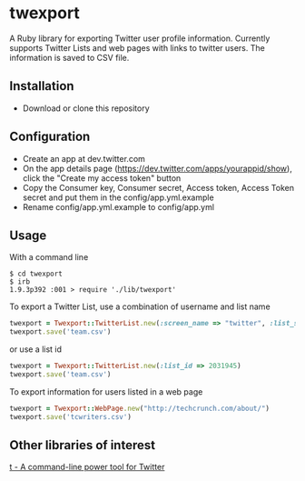 # twexport

A Ruby library for exporting Twitter user profile information. Currently supports Twitter Lists and web pages with links to twitter users.  The information is saved to CSV file.


## Installation

* Download or clone this repository


## Configuration

* Create an app at dev.twitter.com
* On the app details page (https://dev.twitter.com/apps/yourappid/show), click the "Create my access token" button
* Copy the Consumer key, Consumer secret, Access token, Access Token secret and put them in the config/app.yml.example
* Rename config/app.yml.example to config/app.yml


## Usage

With a command line

    $ cd twexport
    $ irb
    1.9.3p392 :001 > require './lib/twexport'


To export a Twitter List, use a combination of username and list name
```ruby
twexport = Twexport::TwitterList.new(:screen_name => "twitter", :list_slug => "team")
twexport.save('team.csv')
```

or use a list id
```ruby
twexport = Twexport::TwitterList.new(:list_id => 2031945)
twexport.save('team.csv')
```

To export information for users listed in a web page
```ruby
twexport = Twexport::WebPage.new("http://techcrunch.com/about/")
twexport.save('tcwriters.csv')
```


## Other libraries of interest
[t - A command-line power tool for Twitter](http://sferik.github.com/t/)